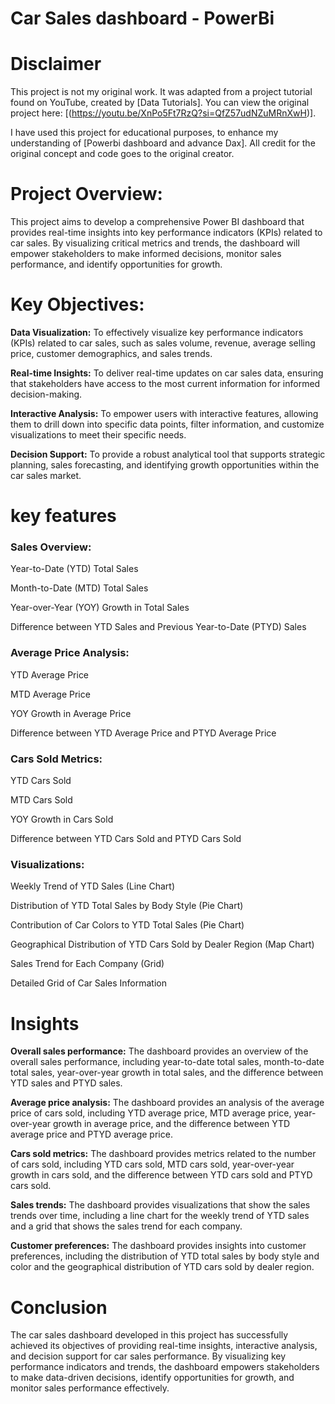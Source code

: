 # Car Sales dashboard - PowerBi

# Disclaimer

This project is not my original work. It was adapted from a project tutorial found on YouTube, created by [Data Tutorials]. You can view the original project here: [(https://youtu.be/XnPo5Ft7RzQ?si=QfZ57udNZuMRnXwH)].

I have used this project for educational purposes, to enhance my understanding of [Powerbi dashboard and advance Dax]. All credit for the original concept and code goes to the original creator. 

# Project Overview:

This project aims to develop a comprehensive Power BI dashboard that provides real-time insights into key performance indicators (KPIs) related to car sales. By visualizing critical metrics and trends, the dashboard will empower stakeholders to make informed decisions, monitor sales performance, and identify opportunities for growth.

# Key Objectives:

**Data Visualization:** To effectively visualize key performance indicators (KPIs) related to car sales, such as sales volume, revenue, average selling price, customer demographics, and sales trends.

**Real-time Insights:** To deliver real-time updates on car sales data, ensuring that stakeholders have access to the most current information for informed decision-making.

**Interactive Analysis:** To empower users with interactive features, allowing them to drill down into specific data points, filter information, and customize visualizations to meet their specific needs.

**Decision Support:** To provide a robust analytical tool that supports strategic planning, sales forecasting, and identifying growth opportunities within the car sales market.

#  key features 


### Sales Overview:

Year-to-Date (YTD) Total Sales

Month-to-Date (MTD) Total Sales

Year-over-Year (YOY) Growth in Total Sales

Difference between YTD Sales and Previous Year-to-Date (PTYD) Sales   


### Average Price Analysis:

YTD Average Price

MTD Average Price

YOY Growth in Average Price

Difference between YTD Average Price and PTYD Average Price


### Cars Sold Metrics:

YTD Cars Sold

MTD Cars Sold

YOY Growth in Cars Sold

Difference between YTD Cars Sold and PTYD Cars Sold 


### Visualizations:

Weekly Trend of YTD Sales (Line Chart)

Distribution of YTD Total Sales by Body Style (Pie Chart)

Contribution of Car Colors to YTD Total Sales (Pie Chart)

Geographical Distribution of YTD Cars Sold by Dealer Region (Map Chart)

Sales Trend for Each Company (Grid)
   
Detailed Grid of Car Sales Information

# Insights

**Overall sales performance:** The dashboard provides an overview of the overall sales performance, including year-to-date total sales, month-to-date total sales, year-over-year growth in total sales, and the difference between YTD sales and PTYD sales.

**Average price analysis:** The dashboard provides an analysis of the average price of cars sold, including YTD average price, MTD average price, year-over-year growth in average price, and the difference between YTD average price and PTYD average price.

**Cars sold metrics:** The dashboard provides metrics related to the number of cars sold, including YTD cars sold, MTD cars sold, year-over-year growth in cars sold, and the difference between YTD cars sold and PTYD cars sold.

**Sales trends:** The dashboard provides visualizations that show the sales trends over time, including a line chart for the weekly trend of YTD sales and a grid that shows the sales trend for each company.

**Customer preferences:** The dashboard provides insights into customer preferences, including the distribution of YTD total sales by body style and color and the geographical distribution of YTD cars sold by dealer region.

# Conclusion

The car sales dashboard developed in this project has successfully achieved its objectives of providing real-time insights, interactive analysis, and decision support for car sales performance. By visualizing key performance indicators and trends, the dashboard empowers stakeholders to make data-driven decisions, identify opportunities for growth, and monitor sales performance effectively.
